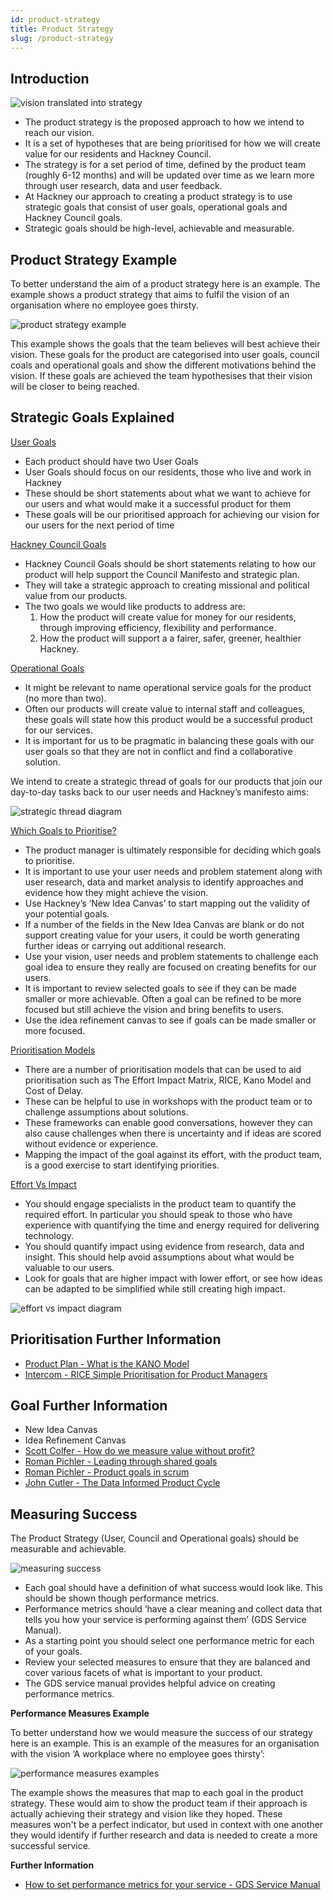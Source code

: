 ```yaml
---
id: product-strategy
title: Product Strategy
slug: /product-strategy
---
```

## Introduction

![vision translated into strategy](../docs/images/product-strategy/1.png)

- The product strategy is the proposed approach to how we intend to reach our vision.
- It is a set of hypotheses that are being prioritised for how we will create value for our residents and Hackney Council.
- The strategy is for a set period of time, defined by the product team (roughly 6-12 months) and will be updated over time as we learn more through user research, data and user feedback.
- At Hackney our approach to creating a product strategy is to use strategic goals that consist of user goals, operational goals and Hackney Council goals.
- Strategic goals should be high-level, achievable and measurable.

## Product Strategy Example

To better understand the aim of a product strategy here is an example. The example shows a product strategy that aims to fulfil the vision of an organisation where no employee goes thirsty.

![product strategy example](../docs/images/product-strategy/2.png)

This example shows the goals that the team believes will best achieve their vision. These goals for the product are categorised into user goals, council coals and operational goals and show the different motivations behind the vision. If these goals are achieved the team hypothesises that their vision will be closer to being reached.

## Strategic Goals Explained
<u>User Goals</u>

- Each product should have two User Goals
- User Goals should focus on our residents, those who live and work in Hackney
- These should be short statements about what we want to achieve for our users and what would make it a successful product for them
- These goals will be our prioritised approach for achieving our vision for our users for the next period of time

<u>Hackney Council Goals</u>

- Hackney Council Goals should be short statements relating to how our product will help support the Council Manifesto and strategic plan.
- They will take a strategic approach to creating missional and political value from our products.
- The two goals we would like products to address are:
  1. How the product will create value for money for our residents, through improving efficiency, flexibility and performance.
  2. How the product will support a a fairer, safer, greener, healthier Hackney.

<u>Operational Goals</u>

- It might be relevant to name operational service goals for the product (no more than two).
- Often our products will create value to internal staff and colleagues, these goals will state how this product would be a successful product for our services.
- It is important for us to be pragmatic in balancing these goals with our user goals so that they are not in conflict and find a collaborative solution.

We intend to create a strategic thread of goals for our products that join our day-to-day tasks back to our user needs and Hackney’s manifesto aims:

![strategic thread diagram](../docs/images/product-strategy/3.png)

<u>Which Goals to Prioritise?</u>

- The product manager is ultimately responsible for deciding which goals to prioritise.
- It is important to use your user needs and problem statement along with user research, data and market analysis to identify approaches and evidence how they might achieve the vision.
- Use Hackney’s  ‘New Idea Canvas’ to start mapping out the validity of your potential goals.
- If a number of the fields in the New Idea Canvas are blank or do not support creating value for your users, it could be worth generating further ideas or carrying out additional research.
- Use your vision, user needs and problem statements to challenge each goal idea to ensure they really are focused on creating benefits for our users.
- It is important to review selected goals to see if they can be made smaller or more achievable. Often a goal can be refined to be more focused but still achieve the vision and bring benefits to users.
- Use the idea refinement canvas to see if goals can be made smaller or more focused.

<u>Prioritisation Models</u>

- There are a number of prioritisation models that can be used to aid prioritisation such as The Effort Impact Matrix, RICE, Kano Model and Cost of Delay.
- These can be helpful to use in workshops with the product team or to challenge assumptions about solutions.
- These frameworks can enable good conversations, however they can also cause challenges when there is uncertainty and if ideas are scored without evidence or experience.
- Mapping the impact of the goal against its effort, with the product team, is a good exercise to start identifying priorities.

<u>Effort Vs Impact</u>

- You should engage specialists in the product team to quantify the required effort. In particular you should speak to those who have experience with quantifying the time and energy required for delivering technology.
- You should quantify impact using evidence from research, data and insight. This should help avoid assumptions about what would be valuable to our users.
- Look for goals that are higher impact with lower effort, or see how ideas can be adapted to be simplified while still creating high impact.

![effort vs impact diagram](../docs/images/product-strategy/4.png)

## Prioritisation Further Information
- [Product Plan - What is the KANO Model](https://www.productplan.com/glossary/kano-model/)
- [Intercom - RICE Simple Prioritisation for Product Managers](https://www.intercom.com/blog/rice-simple-prioritization-for-product-managers/)

## Goal Further Information
- New Idea Canvas
- Idea Refinement Canvas
- [Scott Colfer - How do we measure value without profit?](https://scottcolfer.com/2019/03/19/value-without-profit.html)
- [Roman Pichler - Leading through shared goals](https://www.romanpichler.com/blog/leading-through-shared-goals/)
- [Roman Pichler - Product goals in scrum](https://www.romanpichler.com/blog/product-goals-in-scrum/)
- [John Cutler - The Data Informed Product Cycle](https://cutlefish.substack.com/p/tbm-852-the-data-informed-product?utm_source=url&s=w)

## Measuring Success

The Product Strategy (User, Council and Operational goals) should be measurable and achievable.

![measuring success](../docs/images/product-strategy/5.png)

- Each goal should have a definition of what success would look like. This should be shown though performance metrics.
- Performance metrics should ‘have a clear meaning and collect data that tells you how your service is performing against them’ (GDS Service Manual).
- As a starting point you should select one performance metric for each of your goals.
- Review your selected measures to ensure that they are balanced and cover various facets of what is important to your product.
- The GDS service manual provides helpful advice on creating performance metrics.


**Performance Measures Example**

To better understand how we would measure the success of our strategy here is an example.  This is an example of the measures for an organisation with the vision ‘A workplace where no employee goes thirsty’:

![performance measures examples](../docs/images/product-strategy/6.png)

The example shows the measures that map to each goal in the product strategy. These  would aim to show the product team if their approach is actually achieving their strategy and vision like they hoped. These measures won't be a perfect indicator, but used in context with one another they would identify if further research and data is needed to create a more successful service.


**Further Information**
- [How to set performance metrics for your service - GDS Service Manual](https://www.gov.uk/service-manual/measuring-success/how-to-set-performance-metrics-for-your-service)


